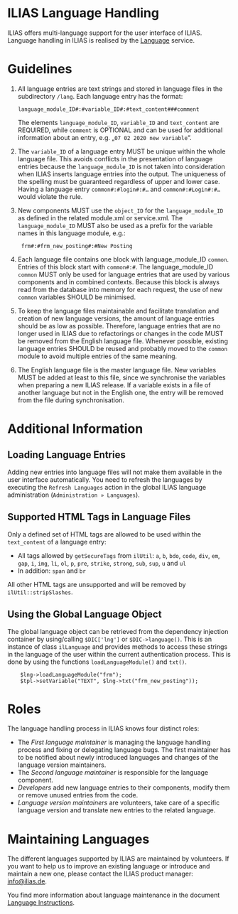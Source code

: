 ILIAS Language Handling
=======================
ILIAS offers multi-language support for the user interface of ILIAS. Language handling in ILIAS is realised by the [Language](../../Services/Language/README.md) service.

# Guidelines
1.  All language entries are text strings and stored in language files in the 
    subdirectory `/lang`. Each language entry has the format:

        language_module_ID#:#variable_ID#:#text_content###comment

    The elements `language_module_ID`, `variable_ID` and `text_content`  are REQUIRED, 
    while `comment` is OPTIONAL and can be used for additional information about an 
    entry, e.g. „`07 02 2020 new variable`“.
    
2. The `variable_ID` of a language entry MUST be unique within the whole language file. This avoids conflicts in the
presentation of language entries because the `language_module_ID` is not taken into consideration when ILIAS inserts
language entries into the output. The uniqueness of the spelling must be guaranteed regardless of upper and lower case.
Having a language entry `common#:#login#:#…` and  `common#:#Login#:#…` would violate the rule.

3. New components MUST use the `object_ID` for the `language_module_ID` as defined in the related module.xml or 
service.xml. The `language_module_ID` MUST also be used as a prefix for the variable names in this language module, 
e.g.:

        frm#:#frm_new_posting#:#New Posting

4. Each language file contains one block with language_module_ID `common`. Entries of this block start with 
`common#:#`. The language_module_ID `common` MUST only be used for language entries that are used by various 
components and in combined contexts. Because this block is always read from the database into memory for each 
request, the use of new `common` variables SHOULD be minimised.
 
5. To keep the language files maintainable and facilitate translation and creation of new language versions, 
the amount of language entries should be as low as possible. Therefore, language entries that are no longer 
used in ILIAS due to refactorings or changes in the code MUST be removed from the English language file. 
Whenever possible, existing language entries SHOULD be reused and probably moved to the `common` module to 
avoid multiple entries of the same meaning.

6. The English language file is the master language file. New variables MUST be added at least to this file, 
since we synchronise the variables when preparing a new ILIAS release. If a variable exists in a file of another 
language but not in the English one, the entry will be removed from the file during synchronisation.

# Additional Information
## Loading Language Entries
Adding new entries into language files will not make them available in the user interface automatically. You need to 
refresh the languages by executing the `Refresh Languages` action in the global ILIAS language administration
(`Administration » Languages`).

## Supported HTML Tags in Language Files
Only a defined set of HTML tags are allowed to be used within the `text_content` of a language entry:

* All tags allowed by `getSecureTags` from `ilUtil`: `a`, `b`, `bdo`, `code`, `div`, `em`, `gap`, `i`, `img`, `li`, `ol`, `p`, `pre`, `strike`, `strong`, `sub`, `sup`, `u` and `ul`
* In addition: `span` and `br`

All other HTML tags are unsupported and will be removed by `ilUtil::stripSlashes`.

## Using the Global Language Object
The global language object can be retrieved from the dependency injection container by using/calling `$DIC['lng']` or
`$DIC->language()`. This is an instance of class `ilLanguage` and provides methods to access these strings in the 
language of the user within the current authentication process. This is done by using the functions
 `loadLanguageModule()` and `txt()`.

        $lng->loadLanguageModule("frm");
        $tpl->setVariable("TEXT", $lng->txt("frm_new_posting"));    

# Roles
The language handling process in ILIAS knows four distinct roles:

* The *First language maintainer* is managing the language handling process and fixing or delegating language bugs. The
first maintainer has to be notified about newly introduced languages and changes of the language version maintainers.
* The *Second language maintainer* is responsible for the language component.
* *Developers* add new language entries to their components, modify them or remove unused entries from the code.
* *Language version maintainers* are volunteers, take care of a specific language version and translate new entries 
to the related language.

# Maintaining Languages
The different languages supported by ILIAS are maintained by volunteers. If you want to help us to improve an existing language or introduce and maintain a new one, please contact the ILIAS product manager: info@ilias.de.

You find more information about language maintenance in the document 
[Language Instructions](https://docu.ilias.de/goto_docu_lm_37.html).
